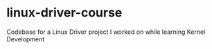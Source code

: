 # linux-driver-course
Codebase for a Linux Driver project I worked on while learning Kernel Development

